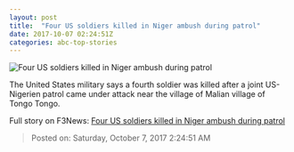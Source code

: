 ```yaml
---
layout: post
title:  "Four US soldiers killed in Niger ambush during patrol"
date: 2017-10-07 02:24:51Z
categories: abc-top-stories
---
```


![Four US soldiers killed in Niger ambush during patrol](http://www.abc.net.au/news/image/9026418-1x1-700x700.jpg)

The United States military says a fourth soldier was killed after a joint US-Nigerien patrol came under attack near the village of Malian village of Tongo Tongo.


Full story on F3News: [Four US soldiers killed in Niger ambush during patrol](http://www.f3nws.com/n/gMbJpH)

> Posted on: Saturday, October 7, 2017 2:24:51 AM
